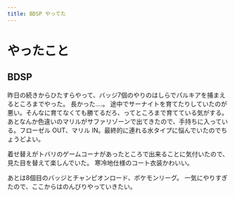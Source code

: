 ```yaml
---
title: BDSP やってた
---
```


# やったこと

## BDSP

昨日の続きからひたすらやって、バッジ7個のやりのはしらでパルキアを捕まえるところまでやった。
長かった‥‥。
途中でサーナイトを育てたりしていたのが悪い。そんなに育てなくても勝てるだろ、ってところまで育てている気がする。
あとなんか色違いのマリルがサファリゾーンで出てきたので、手持ちに入っている。フローゼル OUT、マリル IN。最終的に連れる水タイプに悩んでいたのでちょうどよい。

着せ替えがトバリのゲームコーナがあったところで出来ることに気付いたので、見た目を替えて楽しんでいた。
寒冷地仕様のコート衣装かわいい。

あとは8個目のバッジとチャンピオンロード、ポケモンリーグ。
一気にやりすぎたので、ここからはのんびりやっていきたい。
